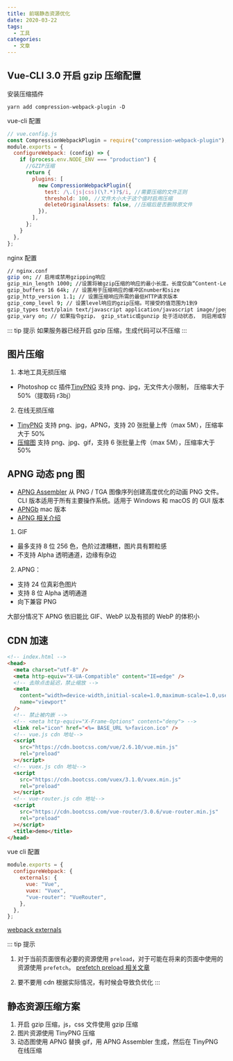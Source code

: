 ```yaml
---
title: 前端静态资源优化
date: 2020-03-22
tags:
  - 工具
categories:
  - 文章
---
```


## Vue-CLI 3.0 开启 gzip 压缩配置

安装压缩插件

```npm
yarn add compression-webpack-plugin -D
```

vue-cli 配置

```js
// vue.config.js
const CompressionWebpackPlugin = require("compression-webpack-plugin");
module.exports = {
  configureWebpack: (config) => {
    if (process.env.NODE_ENV === "production") {
      //GZIP压缩
      return {
        plugins: [
          new CompressionWebpackPlugin({
            test: /\.(js|css)(\?.*)?$/i, //需要压缩的文件正则
            threshold: 100, //文件大小大于这个值时启用压缩
            deleteOriginalAssets: false, //压缩后是否删除原文件
          }),
        ],
      };
    }
  },
};
```

nginx 配置

```sh
// nginx.conf
gzip on; // 启用或禁用gzipping响应
gzip_min_length 1000; //设置将被gzip压缩的响应的最小长度。长度仅由“Content-Length”响应头字段确定。
gzip_buffers 16 64k; // 设置用于压缩响应的缓冲区number和size
gzip_http_version 1.1; // 设置压缩响应所需的最低HTTP请求版本
gzip_comp_level 9; // 设置level响应的gzip压缩。可接受的值范围为1到9
gzip_types text/plain text/javascript application/javascript image/jpeg image/gif image/png application/font-woff application/x-javascript text/css application/xml; //除了“ text/html” 之外，还允许对指定的MIME类型进行gzipping响应。特殊值“ *”匹配任何MIME类型（0.8.29）。text/html始终压缩具有“ ”类型的响应。
gzip_vary on; // 如果指令gzip， gzip_static或gunzip 处于活动状态， 则启用或禁用插入“Vary：Accept-Encoding”响应头字段 。
```

::: tip 提示
如果服务器已经开启 gzip 压缩，生成代码可以不压缩
:::

## 图片压缩

1. 本地工具无损压缩

- Photoshop cc 插件[TinyPNG](https://pan.baidu.com/s/1ZBdHtb-fLT1kV3byf6C9MA) 支持 png、jpg，无文件大小限制， 压缩率大于 50%（提取码 r3bj）

2. 在线无损压缩

- [TinyPNG](https://tinify.cn/) 支持 png、jpg，APNG，支持 20 张批量上传（max 5M），压缩率大于 50%
- [压缩图](https://www.yasuotu.com/) 支持 png、jpg、gif，支持 6 张批量上传（max 5M），压缩率大于 50%

## APNG 动态 png 图

- [APNG Assembler](https://sourceforge.net/projects/apngasm/) 从 PNG / TGA 图像序列创建高度优化的动画 PNG 文件。CLI 版本适用于所有主要操作系统。适用于 Windows 和 macOS 的 GUI 版本
- [APNGb](https://github.com/shgodoroja/APNGb) mac 版本
- [APNG 相关介绍](https://aotu.io/notes/2016/11/07/apng/)

1. GIF

- 最多支持 8 位 256 色，色阶过渡糟糕，图片具有颗粒感
- 不支持 Alpha 透明通道，边缘有杂边

2. APNG：

- 支持 24 位真彩色图片
- 支持 8 位 Alpha 透明通道
- 向下兼容 PNG

大部分情况下 APNG 依旧能比 GIF、WebP 以及有损的 WebP 的体积小

## CDN 加速

```html
<!-- index.html -->
<head>
  <meta charset="utf-8" />
  <meta http-equiv="X-UA-Compatible" content="IE=edge" />
  <!-- 去除点击延迟，禁止缩放 -->
  <meta
    content="width=device-width,initial-scale=1.0,maximum-scale=1.0,user-scalable=no"
    name="viewport"
  />
  <!-- 禁止被内嵌 -->
  <!-- <meta http-equiv="X-Frame-Options" content="deny"> -->
  <link rel="icon" href="<%= BASE_URL %>favicon.ico" />
  <!-- vue.js cdn 地址-->
  <script
    src="https://cdn.bootcss.com/vue/2.6.10/vue.min.js"
    rel="preload"
  ></script>
  <!-- vuex.js cdn 地址-->
  <script
    src="https://cdn.bootcss.com/vuex/3.1.0/vuex.min.js"
    rel="preload"
  ></script>
  <!-- vue-router.js cdn 地址-->
  <script
    src="https://cdn.bootcss.com/vue-router/3.0.6/vue-router.min.js"
    rel="preload"
  ></script>
  <title>demo</title>
</head>
```

vue cli 配置

```js
module.exports = {
  configureWebpack: {
    externals: {
      vue: "Vue",
      vuex: "Vuex",
      "vue-router": "VueRouter",
    },
  },
};
```

[webpack externals](https://webpack.docschina.org/configuration/externals/)

::: tip 提示

1. 对于当前页面很有必要的资源使用 `preload`，对于可能在将来的页面中使用的资源使用 `prefetch`。
   [prefetch preload 相关文章](https://juejin.im/post/58e8acf10ce46300585a7a42)

2. 要不要用 cdn 根据实际情况，有时候会导致负优化
   :::

## 静态资源压缩方案

1. 开启 gzip 压缩，js，css 文件使用 gzip 压缩
2. 图片资源使用 TinyPNG 压缩
3. 动态图使用 APNG 替换 gif，用 APNG Assembler 生成，然后在 TinyPNG 在线压缩
